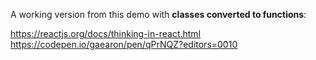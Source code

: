 A working version from this demo with **classes converted to functions**:

https://reactjs.org/docs/thinking-in-react.html
https://codepen.io/gaearon/pen/qPrNQZ?editors=0010
